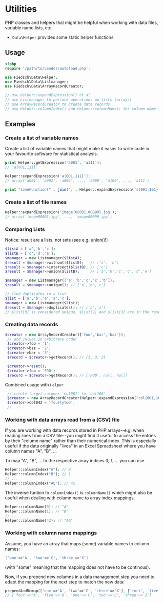 # Utilities

PHP classes and helpers that might be helpful when working with data files, variable name lists, etc.

 * `Data\Helper` provides some static helper functions


## Usage

```php
<?php
require '/path/to/vendor/autoload.php';

use Fiedsch\Data\Helper;
use Fiedsch\Data\Listmanager;
use Fiedsch\Data\ArrayRecordCreator;

// use Helper::expandExpression() et al.
// use Listmanager to perform operations on lists (arrays)
// use ArrayRecordCreator to create data records
// use Helper::columnIndex() and Helper::columnName() for column name to numerical index mappings
```


## Examples


### Create a list of variable names  

Create a list of variable names that might make it easier to write code in your favourite software for
statistical analysis.

```php
print Helper::getExpression('a001', 'a111');
// 'a{001,111}'

Helper::expandExpression('a{001,111}');
// array('a001', 'a002', 'a003', ..., 'a099', 'a100', ..., 'a111')

print "someFunction(" . join(',', Helper::expandExpression('a{001,101}')) . ");";
```


### Create a list of file names

```php
Helper::expandExpression('image{00001,00099}.jpg');
// array('image00001.jpg', ..., 'image00099.jpg')
```
### Comparing Lists

Notice: result are a lists, not sets (see e.g. union()!)

```php
$listA = ['a','b','c'];
$listB = ['c','d','e'];
$manager = new Listmanager($listA);
$result = $manager->without($listB);   // ['a', 'b']
$result = $manager->intersect($listB); // ['c']
$result = $manager->union($listB);     // ['a','b','c','c','d','e']

$manager = new Listmanager(['a','b','c','c','b']);
$result = $manager->unique(); // ['a','b','c']

// find duplicates in a list
$list = ['a','b','a','a','c'];
$manager = new Listmanager($list);
$result = $manager->duplicates(); // ['a','a']
// $list[0] is considered unique, $list[2] and $list[3] are in the result
```

### Creating data records

```php
$creator = new ArrayRecordCreator(['foo','bar','baz']);
 // add values in arbitrary order
 $creator->foo = '1';
 $creator->baz = '2';
 $creator->bar = '3';
 $record = $creator->getRecord(); // [1, 3, 2]

 $creator->reset();
 $creator->foo = 'FOO';
 $record = $creator->getRecord(); // ['FOO', null, null]
```

 Combined usage with `Helper`

```php
 // create target columns 'col001' to 'col100'
 $creator = new ArrayRecordCreator(Helper::expandExpression('col{001,100}'));
 $creator->col042 = 'fourtytwo';
 // ...
```

 ### Working with data arrays read from a (CSV) file

 If you are working with data records stored in PHP arrays--e.g. when reading lines from
 a CSV file--you might find it useful to access the entries by their "column name" rather
 than their numerical index. This is especially useful if the data originally "lives" in
 an Excel Spreadsheet where you have column names "A", "B", ...

 To map  "A", "B", ... to the respective array indices 0, 1, ... you can use

```php
Helper::columnIndex("A"); // 0
Helper::columnIndex("B"); // 1
// ...
Helper::columnIndex("AQ"); // 42
```

The inverse funtion to `columnIndex()` is `columnName()` which might also be useful when
dealing with column name to array index mappings.

```php
Helper::columnName(0); // "A"
Helper::columnName(1); // "B"
// ...
Helper::columnName(42); // "AQ"
```

### Working with column name mappings

Assume, you have an array that maps (some) variable names to column names:
```php
['one'=>'A', 'two'=>'C', 'three'=>'X']
```
(with "some" meaning that the mapping does not have to be continous).

Now, if you prepend new columns in a data management step you need to adapt
the mapping for the next step to match the new data:
```php
prependAndRemap(['one'=>'A', 'two'=>'C', 'three'=>'X'], ['four', 'five'])
// ['four'=>'A', 'five'=>'B', 'one'=>'C', 'two'=>'E', 'three'=>'Z']
```
